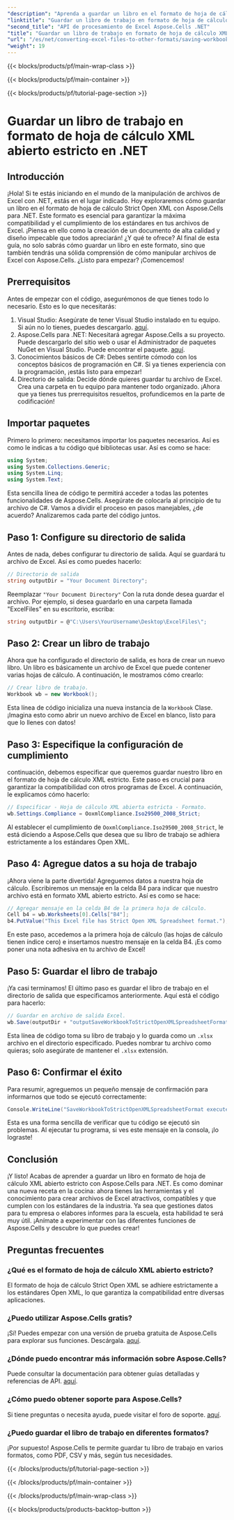 ```yaml
---
"description": "Aprenda a guardar un libro en el formato de hoja de cálculo XML abierta estricta utilizando Aspose.Cells para .NET en este tutorial detallado."
"linktitle": "Guardar un libro de trabajo en formato de hoja de cálculo XML abierto estricto en .NET"
"second_title": "API de procesamiento de Excel Aspose.Cells .NET"
"title": "Guardar un libro de trabajo en formato de hoja de cálculo XML abierto estricto en .NET"
"url": "/es/net/converting-excel-files-to-other-formats/saving-workbook-to-strict-open-xml-spreadsheet-format/"
"weight": 19
---
```


{{< blocks/products/pf/main-wrap-class >}}

{{< blocks/products/pf/main-container >}}

{{< blocks/products/pf/tutorial-page-section >}}

# Guardar un libro de trabajo en formato de hoja de cálculo XML abierto estricto en .NET

## Introducción
¡Hola! Si te estás iniciando en el mundo de la manipulación de archivos de Excel con .NET, estás en el lugar indicado. Hoy exploraremos cómo guardar un libro en el formato de hoja de cálculo Strict Open XML con Aspose.Cells para .NET. Este formato es esencial para garantizar la máxima compatibilidad y el cumplimiento de los estándares en tus archivos de Excel. ¡Piensa en ello como la creación de un documento de alta calidad y diseño impecable que todos apreciarán!
¿Y qué te ofrece? Al final de esta guía, no solo sabrás cómo guardar un libro en este formato, sino que también tendrás una sólida comprensión de cómo manipular archivos de Excel con Aspose.Cells. ¿Listo para empezar? ¡Comencemos!
## Prerrequisitos
Antes de empezar con el código, asegurémonos de que tienes todo lo necesario. Esto es lo que necesitarás:
1. Visual Studio: Asegúrate de tener Visual Studio instalado en tu equipo. Si aún no lo tienes, puedes descargarlo. [aquí](https://visualstudio.microsoft.com/).
2. Aspose.Cells para .NET: Necesitará agregar Aspose.Cells a su proyecto. Puede descargarlo del sitio web o usar el Administrador de paquetes NuGet en Visual Studio. Puede encontrar el paquete. [aquí](https://releases.aspose.com/cells/net/).
3. Conocimientos básicos de C#: Debes sentirte cómodo con los conceptos básicos de programación en C#. Si ya tienes experiencia con la programación, ¡estás listo para empezar!
4. Directorio de salida: Decide dónde quieres guardar tu archivo de Excel. Crea una carpeta en tu equipo para mantener todo organizado.
¡Ahora que ya tienes tus prerrequisitos resueltos, profundicemos en la parte de codificación!
## Importar paquetes
Primero lo primero: necesitamos importar los paquetes necesarios. Así es como le indicas a tu código qué bibliotecas usar. Así es como se hace:
```csharp
using System;
using System.Collections.Generic;
using System.Linq;
using System.Text;
```
Esta sencilla línea de código te permitirá acceder a todas las potentes funcionalidades de Aspose.Cells. Asegúrate de colocarla al principio de tu archivo de C#. 
Vamos a dividir el proceso en pasos manejables, ¿de acuerdo? Analizaremos cada parte del código juntos.
## Paso 1: Configure su directorio de salida
Antes de nada, debes configurar tu directorio de salida. Aquí se guardará tu archivo de Excel. Así es como puedes hacerlo:
```csharp
// Directorio de salida
string outputDir = "Your Document Directory";
```
Reemplazar `"Your Document Directory"` Con la ruta donde desea guardar el archivo. Por ejemplo, si desea guardarlo en una carpeta llamada "ExcelFiles" en su escritorio, escriba:
```csharp
string outputDir = @"C:\Users\YourUsername\Desktop\ExcelFiles\";
```
## Paso 2: Crear un libro de trabajo
Ahora que ha configurado el directorio de salida, es hora de crear un nuevo libro. Un libro es básicamente un archivo de Excel que puede contener varias hojas de cálculo. A continuación, le mostramos cómo crearlo:
```csharp
// Crear libro de trabajo.
Workbook wb = new Workbook();
```
Esta línea de código inicializa una nueva instancia de la `Workbook` Clase. ¡Imagina esto como abrir un nuevo archivo de Excel en blanco, listo para que lo llenes con datos!
## Paso 3: Especifique la configuración de cumplimiento
continuación, debemos especificar que queremos guardar nuestro libro en el formato de hoja de cálculo XML estricto. Este paso es crucial para garantizar la compatibilidad con otros programas de Excel. A continuación, le explicamos cómo hacerlo:
```csharp
// Especificar - Hoja de cálculo XML abierta estricta - Formato.
wb.Settings.Compliance = OoxmlCompliance.Iso29500_2008_Strict;
```
Al establecer el cumplimiento de `OoxmlCompliance.Iso29500_2008_Strict`, le está diciendo a Aspose.Cells que desea que su libro de trabajo se adhiera estrictamente a los estándares Open XML.
## Paso 4: Agregue datos a su hoja de trabajo
¡Ahora viene la parte divertida! Agreguemos datos a nuestra hoja de cálculo. Escribiremos un mensaje en la celda B4 para indicar que nuestro archivo está en formato XML abierto estricto. Así es como se hace:
```csharp
// Agregar mensaje en la celda B4 de la primera hoja de cálculo.
Cell b4 = wb.Worksheets[0].Cells["B4"];
b4.PutValue("This Excel file has Strict Open XML Spreadsheet format.");
```
En este paso, accedemos a la primera hoja de cálculo (las hojas de cálculo tienen índice cero) e insertamos nuestro mensaje en la celda B4. ¡Es como poner una nota adhesiva en tu archivo de Excel!
## Paso 5: Guardar el libro de trabajo
¡Ya casi terminamos! El último paso es guardar el libro de trabajo en el directorio de salida que especificamos anteriormente. Aquí está el código para hacerlo:
```csharp
// Guardar en archivo de salida Excel.
wb.Save(outputDir + "outputSaveWorkbookToStrictOpenXMLSpreadsheetFormat.xlsx", SaveFormat.Xlsx);
```
Esta línea de código toma su libro de trabajo y lo guarda como un `.xlsx` archivo en el directorio especificado. Puedes nombrar tu archivo como quieras; solo asegúrate de mantener el `.xlsx` extensión.
## Paso 6: Confirmar el éxito
Para resumir, agreguemos un pequeño mensaje de confirmación para informarnos que todo se ejecutó correctamente:
```csharp
Console.WriteLine("SaveWorkbookToStrictOpenXMLSpreadsheetFormat executed successfully.");
```
Esta es una forma sencilla de verificar que tu código se ejecutó sin problemas. Al ejecutar tu programa, si ves este mensaje en la consola, ¡lo lograste!
## Conclusión
¡Y listo! Acabas de aprender a guardar un libro en formato de hoja de cálculo XML abierto estricto con Aspose.Cells para .NET. Es como dominar una nueva receta en la cocina: ahora tienes las herramientas y el conocimiento para crear archivos de Excel atractivos, compatibles y que cumplen con los estándares de la industria.
Ya sea que gestiones datos para tu empresa o elabores informes para la escuela, esta habilidad te será muy útil. ¡Anímate a experimentar con las diferentes funciones de Aspose.Cells y descubre lo que puedes crear!
## Preguntas frecuentes
### ¿Qué es el formato de hoja de cálculo XML abierto estricto?
El formato de hoja de cálculo Strict Open XML se adhiere estrictamente a los estándares Open XML, lo que garantiza la compatibilidad entre diversas aplicaciones.
### ¿Puedo utilizar Aspose.Cells gratis?
¡Sí! Puedes empezar con una versión de prueba gratuita de Aspose.Cells para explorar sus funciones. Descárgala. [aquí](https://releases.aspose.com/).
### ¿Dónde puedo encontrar más información sobre Aspose.Cells?
Puede consultar la documentación para obtener guías detalladas y referencias de API. [aquí](https://reference.aspose.com/cells/net/).
### ¿Cómo puedo obtener soporte para Aspose.Cells?
Si tiene preguntas o necesita ayuda, puede visitar el foro de soporte. [aquí](https://forum.aspose.com/c/cells/9).
### ¿Puedo guardar el libro de trabajo en diferentes formatos?
¡Por supuesto! Aspose.Cells te permite guardar tu libro de trabajo en varios formatos, como PDF, CSV y más, según tus necesidades.

{{< /blocks/products/pf/tutorial-page-section >}}

{{< /blocks/products/pf/main-container >}}

{{< /blocks/products/pf/main-wrap-class >}}

{{< blocks/products/products-backtop-button >}}